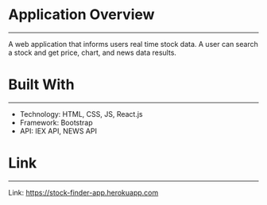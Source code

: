 # Application Overview

---

A web application that informs users real time stock data. A user can search a stock and get price, chart, and news data results.  


# Built With

---

- Technology: HTML, CSS, JS, React.js
- Framework: Bootstrap
- API: IEX API, NEWS API

# Link

---

Link: https://stock-finder-app.herokuapp.com